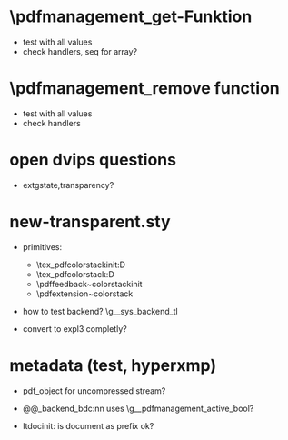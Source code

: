 # \pdfmanagement_get-Funktion

* test with all values
* check handlers, seq for array? 

# \pdfmanagement_remove function

* test with all values
* check handlers

# open dvips questions

- extgstate,transparency?

# new-transparent.sty

* primitives:
   * \tex_pdfcolorstackinit:D
   * \tex_pdfcolorstack:D
   * \pdffeedback~colorstackinit
   * \pdfextension~colorstack

* how to test backend? \g__sys_backend_tl 

* convert to expl3 completly?

# metadata (test, hyperxmp)

* pdf_object for uncompressed stream?

* \@@_backend_bdc:nn uses \g__pdfmanagement_active_bool?

* ltdocinit: is document as prefix ok?
